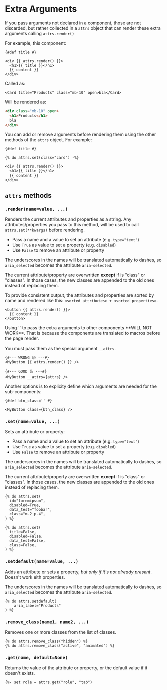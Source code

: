 # Extra Arguments

If you pass arguments not declared in a component, those are not discarded, but rather collected in a `attrs` object that can render these extra arguments calling `attrs.render()`

For example, this component:

```html+jinja title="components/Card.jinja"
{#def title #}

<div {{ attrs.render() }}>
  <h1>{{ title }}</h1>
  {{ content }}
</div>
```

Called as:

```html+jinja
<Card title="Products" class="mb-10" open>bla</Card>
```

Will be rendered as:

```html
<div class="mb-10" open>
  <h1>Products</h1>
  bla
</div>
```

You can add or remove arguments before rendering them using the other methods of the `attrs` object. For example:

```html+jinja
{#def title #}

{% do attrs.set(class="card") -%}

<div {{ attrs.render() }}>
  <h1>{{ title }}</h1>
  {{ content }}
</div>
```

## `attrs` methods


### `.render(name=value, ...)`

Renders the current attributes and properties as a string.
Any attributes/properties you pass to this method, will be used to call `attrs.set(**kwargs)` before rendering.

- Pass a name and a value to set an attribute (e.g. `type="text"`)
- Use `True` as value to set a property (e.g. `disabled`)
- Use `False` to remove an attribute or property

The underscores in the names will be translated automatically to dashes, so `aria_selected`
becomes the attribute `aria-selected`.

The current attribute/property are overwritten **except** if is "class" or "classes".
In those cases, the new classes are appended to the old ones instead of replacing them.

To provide consistent output, the attributes and properties are sorted by name and rendered like this: `<sorted attributes> + <sorted properties>`.

```html+jinja
<button {{ attrs.render() }}>
  {{ content }}
</button>
```

<Callout type="warning">
Using `<Component {{ attrs.render() }}>` to pass the extra arguments to other components **WILL NOT WORK**. That is because the components are translated to macros before the page render.

You must pass them as the special argument `__attrs`.

```html+jinja
{#--- WRONG 😵 ---#}
<MyButton {{ attrs.render() }} />

{#--- GOOD 👍 ---#}
<MyButton __attrs={attrs} />
```

Another options is to explicity define which arguments are needed for the sub-components:

```html+jinja
{#def btn_class='' #}

<MyButton class={btn_class} />
```
</Callout>

### `.set(name=value, ...)`

Sets an attribute or property:

- Pass a name and a value to set an attribute (e.g. `type="text"`)
- Use `True` as value to set a property (e.g. `disabled`)
- Use `False` to remove an attribute or property

The underscores in the names will be translated automatically to dashes, so `aria_selected`
becomes the attribute `aria-selected`.

The current attribute/property are overwritten **except** if is "class" or "classes".
In those cases, the new classes are appended to the old ones instead of replacing them.

```html+jinja title="Adding attributes/properties"
{% do attrs.set(
  id="loremipsum",
  disabled=True,
  data_test="foobar",
  class="m-2 p-4",
) %}
```

```html+jinja title="Removing attributes/properties"
{% do attrs.set(
  title=False,
  disabled=False,
  data_test=False,
  class=False,
) %}
```


### `.setdefault(name=value, ...)`

Adds an attribute or sets a property, *but only if it's not already present*.
Doesn't work eith properties.

The underscores in the names will be translated automatically to dashes, so `aria_selected`
becomes the attribute `aria-selected`.

```html+jinja
{% do attrs.setdefault(
    aria_label="Products"
) %}
```


### `.remove_class(name1, name2, ...)`

Removes one or more classes from the list of classes.

```html+jinja
{% do attrs.remove_class("hidden") %}
{% do attrs.remove_class("active", "animated") %}
```


### `.get(name, default=None)`

Returns the value of the attribute or property, or the default value if it doesn't exists.

```html+jinja
{%- set role = attrs.get("role", "tab")
```
